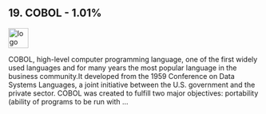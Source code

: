## 19. COBOL - 1.01%
<img src="https://logodix.com/logo/2100293.png" alt="logo" width="40" height="40" /> 

COBOL, high-level computer programming language, one of the first widely used languages and for many years the most popular language in the business community.It developed from the 1959 Conference on Data Systems Languages, a joint initiative between the U.S. government and the private sector. COBOL was created to fulfill two major objectives: portability (ability of programs to be run with ...
